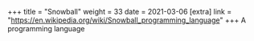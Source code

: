 +++
title = "Snowball"
weight = 33
date = 2021-03-06
[extra]
link = "https://en.wikipedia.org/wiki/Snowball_programming_language"
+++
A programming language

